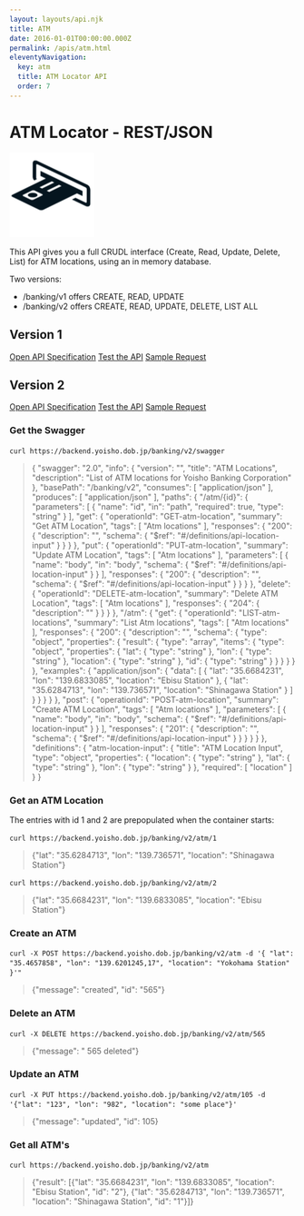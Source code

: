 ```yaml
---
layout: layouts/api.njk
title: ATM
date: 2016-01-01T00:00:00.000Z
permalink: /apis/atm.html
eleventyNavigation:
  key: atm
  title: ATM Locator API
  order: 7
---
```


# ATM Locator - REST/JSON

![](/static/img/i6.png)

This API gives you a full CRUDL interface (Create, Read, Update, Delete, List) for ATM locations, using an in memory database.

Two versions:

* /banking/v1 offers CREATE, READ, UPDATE
* /banking/v2 offers CREATE, READ, UPDATE, DELETE, LIST ALL

## Version 1

<a href="https://backend.yoisho.dob.jp/banking/v1/swagger" target="_new">Open API Specification</a>
<a href="https://editor.swagger.io/?url=https://backend.yoisho.dob.jp/banking/v1/swagger" target="_new">Test the API</a>
<a href="https://backend.yoisho.dob.jp/banking/v1/atm/1" target="_new">Sample Request</a>

## Version 2

<a href="https://backend.yoisho.dob.jp/banking/v2/swagger" target="_new">Open API Specification</a>
<a href="https://editor.swagger.io/?url=https://backend.yoisho.dob.jp/banking/v2/swagger" target="_new">Test the API</a>
<a href="https://backend.yoisho.dob.jp/banking/v2/atm/1" target="_new">Sample Request</a>

### Get the Swagger

`curl https://backend.yoisho.dob.jp/banking/v2/swagger`

> { "swagger": "2.0", "info": { "version": "", "title": "ATM Locations", "description": "List of ATM locations for Yoisho Banking Corporation" }, "basePath": "/banking/v2", "consumes": [ "application/json" ], "produces": [ "application/json" ], "paths": { "/atm/{id}": { "parameters": [ { "name": "id", "in": "path", "required": true, "type": "string" } ], "get": { "operationId": "GET-atm-location", "summary": "Get ATM Location", "tags": [ "Atm locations" ], "responses": { "200": { "description": "", "schema": { "$ref": "#/definitions/api-location-input" } } } }, "put": { "operationId": "PUT-atm-location", "summary": "Update ATM Location", "tags": [ "Atm locations" ], "parameters": [ { "name": "body", "in": "body", "schema": { "$ref": "#/definitions/api-location-input" } } ], "responses": { "200": { "description": "", "schema": { "$ref": "#/definitions/api-location-input" } } } }, "delete": { "operationId": "DELETE-atm-location", "summary": "Delete ATM Location", "tags": [ "Atm locations" ], "responses": { "204": { "description": "" } } } }, "/atm": { "get": { "operationId": "LIST-atm-locations", "summary": "List Atm locations", "tags": [ "Atm locations" ], "responses": { "200": { "description": "", "schema": { "type": "object", "properties": { "result": { "type": "array", "items": { "type": "object", "properties": { "lat": { "type": "string" }, "lon": { "type": "string" }, "location": { "type": "string" }, "id": { "type": "string" } } } } } }, "examples": { "application/json": { "data": [ { "lat": "35.6684231", "lon": "139.6833085", "location": "Ebisu Station" }, { "lat": "35.6284713", "lon": "139.736571", "location": "Shinagawa Station" } ] } } } } }, "post": { "operationId": "POST-atm-location", "summary": "Create ATM Location", "tags": [ "Atm locations" ], "parameters": [ { "name": "body", "in": "body", "schema": { "$ref": "#/definitions/api-location-input" } } ], "responses": { "201": { "description": "", "schema": { "$ref": "#/definitions/api-location-input" } } } } } }, "definitions": { "atm-location-input": { "title": "ATM Location Input", "type": "object", "properties": { "location": { "type": "string" }, "lat": { "type": "string" }, "lon": { "type": "string" } }, "required": [ "location" ] } }

### Get an ATM Location

The entries with id 1 and 2 are prepopulated when the container starts:

`curl https://backend.yoisho.dob.jp/banking/v2/atm/1`

> {"lat": "35.6284713", "lon": "139.736571", "location": "Shinagawa Station"}

`curl https://backend.yoisho.dob.jp/banking/v2/atm/2`

> {"lat": "35.6684231", "lon": "139.6833085", "location": "Ebisu Station"}

### Create an ATM

`curl -X POST https://backend.yoisho.dob.jp/banking/v2/atm -d '{ "lat": "35.4657858", "lon": "139.6201245,17", "location": "Yokohama Station" }'"`

> {"message": "created", "id": "565"}

### Delete an ATM

`curl -X DELETE https://backend.yoisho.dob.jp/banking/v2/atm/565`

> {"message": " 565 deleted"}

### Update an ATM

`curl -X PUT https://backend.yoisho.dob.jp/banking/v2/atm/105 -d '{"lat": "123", "lon": "982", "location": "some place"}'`

> {"message": "updated", "id": 105}

### Get all ATM's

`curl https://backend.yoisho.dob.jp/banking/v2/atm`

> {"result": [{"lat": "35.6684231", "lon": "139.6833085", "location": "Ebisu Station", "id": "2"}, {"lat": "35.6284713", "lon": "139.736571", "location": "Shinagawa Station", "id": "1"}]}
